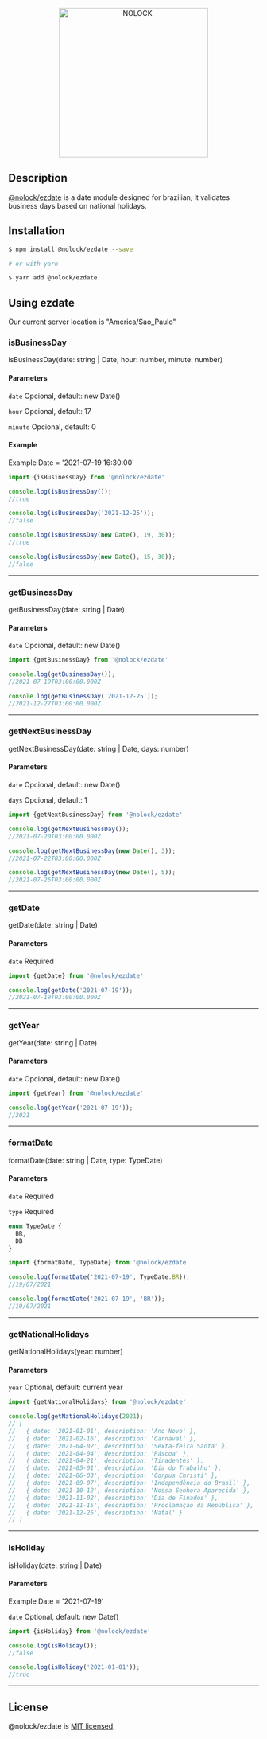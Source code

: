 <p align="center">
  <a href="https://nolock.com.br/" target="blank"><img src="https://i.imgur.com/2UgyvkB.png" width="300" alt="NOLOCK" /></a>
</p>
    

## Description


[@nolock/ezdate](https://github.com/fabiosmoraes/nolock-ezdate.git) is a date module designed for brazilian, it validates business days based on national holidays.


## Installation

```bash
$ npm install @nolock/ezdate --save

# or with yarn

$ yarn add @nolock/ezdate
```


## Using ezdate
Our current server location is "America/Sao_Paulo"

### isBusinessDay

isBusinessDay(date: string | Date, hour: number, minute: number)

#### Parameters
`date`
Opcional, default: new Date()

`hour`
Opcional, default: 17

`minute`
Opcional, default: 0

#### Example
Example Date = '2021-07-19 16:30:00'

```js
import {isBusinessDay} from '@nolock/ezdate'

console.log(isBusinessDay());
//true

console.log(isBusinessDay('2021-12-25'));
//false

console.log(isBusinessDay(new Date(), 19, 30));
//true

console.log(isBusinessDay(new Date(), 15, 30));
//false
```

---

### getBusinessDay

getBusinessDay(date: string | Date)

#### Parameters
`date`
Opcional, default: new Date()

```js
import {getBusinessDay} from '@nolock/ezdate'

console.log(getBusinessDay());
//2021-07-19T03:00:00.000Z

console.log(getBusinessDay('2021-12-25'));
//2021-12-27T03:00:00.000Z
```

---

### getNextBusinessDay

getNextBusinessDay(date: string | Date, days: number)

#### Parameters
`date`
Opcional, default: new Date()

`days`
Opcional, default: 1

```js
import {getNextBusinessDay} from '@nolock/ezdate'

console.log(getNextBusinessDay());
//2021-07-20T03:00:00.000Z

console.log(getNextBusinessDay(new Date(), 3));
//2021-07-22T03:00:00.000Z

console.log(getNextBusinessDay(new Date(), 5));
//2021-07-26T03:00:00.000Z

```

---

### getDate

getDate(date: string | Date)

#### Parameters
`date`
Required

```js
import {getDate} from '@nolock/ezdate'

console.log(getDate('2021-07-19'));
//2021-07-19T03:00:00.000Z
```

---

### getYear

getYear(date: string | Date)

#### Parameters
`date`
Opcional, default: new Date()

```js
import {getYear} from '@nolock/ezdate'

console.log(getYear('2021-07-19'));
//2021
```

---

### formatDate

formatDate(date: string | Date, type: TypeDate)

#### Parameters
`date`
Required

`type`
Required

```js
enum TypeDate {
  BR,
  DB
}
```

```js
import {formatDate, TypeDate} from '@nolock/ezdate'

console.log(formatDate('2021-07-19', TypeDate.BR));
//19/07/2021

console.log(formatDate('2021-07-19', 'BR'));
//19/07/2021
```

---

### getNationalHolidays

getNationalHolidays(year: number)

#### Parameters
`year`
Optional, default: current year

```js
import {getNationalHolidays} from '@nolock/ezdate'

console.log(getNationalHolidays(2021);
// [
//   { date: '2021-01-01', description: 'Ano Novo' },
//   { date: '2021-02-16', description: 'Carnaval' },
//   { date: '2021-04-02', description: 'Sexta-feira Santa' },
//   { date: '2021-04-04', description: 'Páscoa' },
//   { date: '2021-04-21', description: 'Tiradentes' },
//   { date: '2021-05-01', description: 'Dia do Trabalho' },
//   { date: '2021-06-03', description: 'Corpus Christi' },
//   { date: '2021-09-07', description: 'Independência do Brasil' },
//   { date: '2021-10-12', description: 'Nossa Senhora Aparecida' },
//   { date: '2021-11-02', description: 'Dia de Finados' },
//   { date: '2021-11-15', description: 'Proclamação da República' },
//   { date: '2021-12-25', description: 'Natal' }
// ]
```

---

### isHoliday

isHoliday(date: string | Date)

#### Parameters
Example Date = '2021-07-19'

`date`
Optional, default: new Date()

```js
import {isHoliday} from '@nolock/ezdate'

console.log(isHoliday());
//false

console.log(isHoliday('2021-01-01'));
//true

```

---

## License

@nolock/ezdate is [MIT licensed](LICENSE).